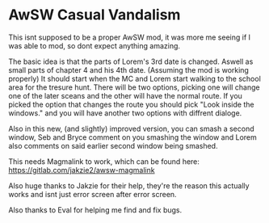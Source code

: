 # AwSW Casual Vandalism

This isnt supposed to be a proper AwSW mod, it was more me seeing if I was able to mod, so dont expect anything amazing.

The basic idea is that the parts of Lorem's 3rd date is changed. Aswell as small parts of chapter 4 and his 4th date.
(Assuming the mod is working properly) It should start when the MC and Lorem start walking to the school area for the tresure hunt.
There will be two options, picking one will change one of the later sceans and the other will have the normal route.
If you picked the option that changes the route you should pick "Look inside the windows." and you will have another two options with diffrent dialoge.

Also in this new, (and slightly) improved version, you can smash a second window, Seb and Bryce comment on you smashing the window and Lorem also comments on said earlier second window being smashed.

This needs Magmalink to work, which can be found here: https://gitlab.com/jakzie2/awsw-magmalink

Also huge thanks to Jakzie for their help, they're the reason this actually works and isnt just error screen after error screen.

Also thanks to Eval for helping me find and fix bugs.
